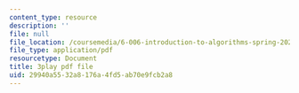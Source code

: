 ```yaml
---
content_type: resource
description: ''
file: null
file_location: /coursemedia/6-006-introduction-to-algorithms-spring-2020/29940a5532a8176a4fd5ab70e9fcb2a8_Nu8YGneFCWE.pdf
file_type: application/pdf
resourcetype: Document
title: 3play pdf file
uid: 29940a55-32a8-176a-4fd5-ab70e9fcb2a8
---
```


